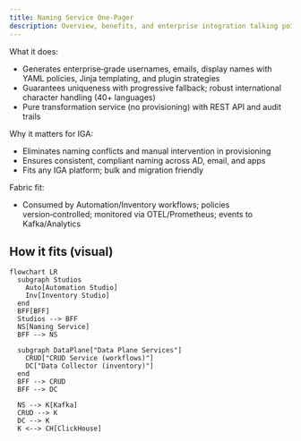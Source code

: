 ```yaml
---
title: Naming Service One‑Pager
description: Overview, benefits, and enterprise integration talking points.
---
```


What it does:

- Generates enterprise‑grade usernames, emails, display names with YAML policies, Jinja templating, and plugin strategies
- Guarantees uniqueness with progressive fallback; robust international character handling (40+ languages)
- Pure transformation service (no provisioning) with REST API and audit trails

Why it matters for IGA:

- Eliminates naming conflicts and manual intervention in provisioning
- Ensures consistent, compliant naming across AD, email, and apps
- Fits any IGA platform; bulk and migration friendly

Fabric fit:

- Consumed by Automation/Inventory workflows; policies version‑controlled; monitored via OTEL/Prometheus; events to Kafka/Analytics

## How it fits (visual)

```mermaid
flowchart LR
  subgraph Studios
    Auto[Automation Studio]
    Inv[Inventory Studio]
  end
  BFF[BFF]
  Studios --> BFF
  NS[Naming Service]
  BFF --> NS

  subgraph DataPlane["Data Plane Services"]
    CRUD["CRUD Service (workflows)"]
    DC["Data Collector (inventory)"]
  end
  BFF --> CRUD
  BFF --> DC

  NS --> K[Kafka]
  CRUD --> K
  DC --> K
  K <--> CH[ClickHouse]
```



